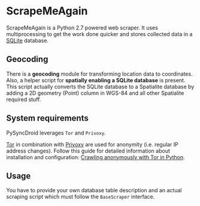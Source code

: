# ScrapeMeAgain
ScrapeMeAgain is a Python 2.7 powered web scraper. It uses multiprocessing to get the work done quicker and stores collected data in a [SQLite](http://www.sqlite.org/) database.

## Geocoding
There is a **geocoding** module for transforming location data to coordinates.
Also, a helper script for **spatially enabling a SQLite database** is present. This script actually converts the SQLite database to a Spatialite database by adding a 2D geometry (Point) column in WGS-84 and all other Spatialite required stuff.

## System requirements
PySyncDroid leverages `Tor` and `Privoxy`.

[Tor](https://www.torproject.org/) in combination with [Privoxy](http://www.privoxy.org/) are used for anonymity (i.e. regular IP address changes). Follow this guide for detailed information about installation and configuration: [Crawling anonymously with Tor in Python](http://sacharya.com/crawling-anonymously-with-tor-in-python/).

## Usage
You have to provide your own database table description and an actual scraping script which must follow the `BaseScraper` interface.
